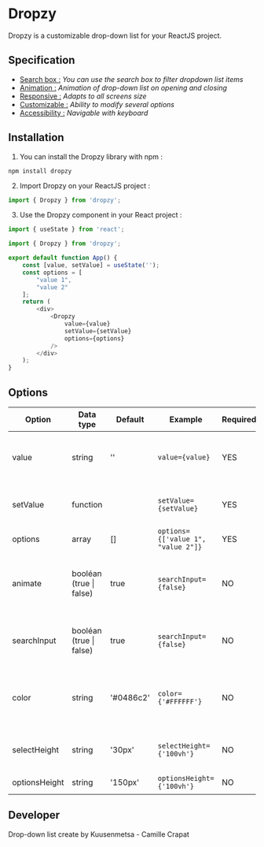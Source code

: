 # Dropzy

Dropzy is a customizable drop-down list for your ReactJS project.

## Specification

- <ins>Search box :</ins> _You can use the search box to filter dropdown list items_
- <ins>Animation :</ins> _Animation of drop-down list on opening and closing_
- <ins>Responsive :</ins> _Adapts to all screens size_
- <ins>Customizable :</ins> _Ability to modify several options_
- <ins>Accessibility :</ins> _Navigable with keyboard_

## Installation

1. You can install the Dropzy library with npm :

```
npm install dropzy
```

2. Import Dropzy on your ReactJS project :

```JavaScript
import { Dropzy } from 'dropzy';
```

3. Use the Dropzy component in your React project :

```JavaScript
import { useState } from 'react';

import { Dropzy } from 'dropzy';

export default function App() {
	const [value, setValue] = useState('');
    const options = [
        "value 1",
        "value 2"
    ];
	return (
		<div>
			<Dropzy
				value={value}
				setValue={setValue}
				options={options}
			/>
		</div>
	);
}
```

## Options

| Option        | Data type               | Default   | Example                            | Required | Description                                          |
| ------------- | ----------------------- | --------- | ---------------------------------- | -------- | ---------------------------------------------------- |
| value         | string                  | ''        | `value={value}`                    | YES      | Value of useState with value select by user          |
| setValue      | function                |           | `setValue={setValue}`              | YES      | Function useState for change value                   |
| options       | array                   | []        | `options={['value 1", "value 2"]}` | YES      | Options array                                        |
| animate       | booléan (true \| false) | true      | `searchInput={false}`              | NO       | Remove animation when opening and closing dropdown   |
| searchInput   | booléan (true \| false) | true      | `searchInput={false}`              | NO       | removing search box to filter dropdown list items    |
| color         | string                  | '#0486c2' | `color={'#FFFFFF'}`                | NO       | Change Background color of the option at hover mouse |
| selectHeight  | string                  | '30px'    | `selectHeight={'100vh'}`           | NO       | Change drop-down list height size                    |
| optionsHeight | string                  | '150px'   | `optionsHeight={'100vh'}`          | NO       | Change box height size                               |

## Developer

Drop-down list create by Kuusenmetsa - Camille Crapat
